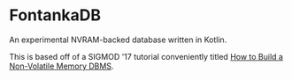 # FontankaDB
An experimental NVRAM-backed database written in Kotlin. 

This is based off of a SIGMOD '17 tutorial conveniently titled [How to Build a Non-Volatile Memory DBMS](https://www.cs.cmu.edu/~jarulraj/pages/sigmod_2017_tutorial.html).